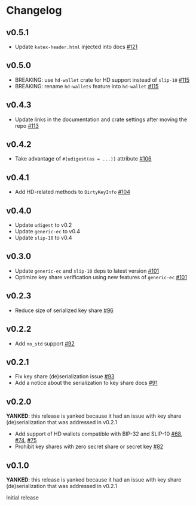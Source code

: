 # Changelog

## v0.5.1
* Update `katex-header.html` injected into docs [#121]

[#121]: https://github.com/LFDT-Lockness/cggmp21/pull/121

## v0.5.0
* BREAKING: use `hd-wallet` crate for HD support instead of `slip-10` [#115]
* BREAKING: rename `hd-wallets` feature into `hd-wallet` [#115]

[#115]: https://github.com/LFDT-Lockness/cggmp21/pull/115

## v0.4.3
* Update links in the documentation and crate settings after moving the repo [#113]

[#113]: https://github.com/LFDT-Lockness/cggmp21/pull/113

## v0.4.2
* Take advantage of `#[udigest(as = ...)]` attribute [#106]

[#106]: https://github.com/LFDT-Lockness/cggmp21/pull/106

## v0.4.1
* Add HD-related methods to `DirtyKeyInfo` [#104]

[#104]: https://github.com/LFDT-Lockness/cggmp21/pull/104

## v0.4.0
* Update `udigest` to v0.2
* Update `generic-ec` to v0.4
* Update `slip-10` to v0.4

## v0.3.0
* Update `generic-ec` and `slip-10` deps to latest version [#101]
* Optimize key share verification using new features of `generic-ec` [#101]

[#101]: https://github.com/LFDT-Lockness/cggmp21/pull/101

## v0.2.3
* Reduce size of serialized key share [#96]

[#96]: https://github.com/LFDT-Lockness/cggmp21/pull/96

## v0.2.2
* Add `no_std` support [#92]

[#92]: https://github.com/LFDT-Lockness/cggmp21/pull/92

## v0.2.1
* Fix key share (de)serialization issue [#93]
* Add a notice about the serialization to key share docs [#91]

[#91]: https://github.com/LFDT-Lockness/cggmp21/pull/91
[#93]: https://github.com/LFDT-Lockness/cggmp21/pull/93

## v0.2.0
**YANKED**: this release is yanked because it had an issue with key share (de)serialization
that was addressed in v0.2.1

* Add support of HD wallets compatible with BIP-32 and SLIP-10 [#68],
  [#74], [#75]
* Prohibit key shares with zero secret share or secret key [#82]

[#68]: https://github.com/LFDT-Lockness/cggmp21/pull/68
[#74]: https://github.com/LFDT-Lockness/cggmp21/pull/74
[#75]: https://github.com/LFDT-Lockness/cggmp21/pull/75
[#82]: https://github.com/LFDT-Lockness/cggmp21/pull/82

## v0.1.0
**YANKED**: this release is yanked because it had an issue with key share (de)serialization
that was addressed in v0.2.1

Initial release

